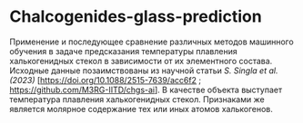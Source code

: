 # Chalcogenides-glass-prediction
Применение и последующее сравнение различных методов машинного обучения в задаче предсказания температуры плавления халькогенидных стекол в зависимости от их элементного состава.
Исходные данные позаимствованы из научной статьи *S. Singla et al. (2023)* [<u>https://doi.org/10.1088/2515-7639/acc6f2</u> ; <u>https://github.com/M3RG-IITD/chgs-ai</u>]. В качестве объекта выступает температура плавления халькогенидных стекол. Признаками же является молярное содержание тех или иных атомов халькогенов.
